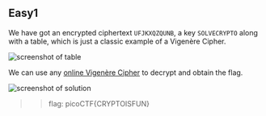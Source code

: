 ## **Easy1**  
We have got an encrypted ciphertext ``UFJKXQZQUNB``, a key ``SOLVECRYPTO`` along with a table, which is just a classic example of a Vigenère Cipher.

![screenshot of table](https://lh3.googleusercontent.com/spMQS464g6e_qBNOPrTUgcoQCCnOqYT-r5WdOCYxi3CiN9KRTJW-N_n4GUIpIveHxXA=w2400)

We can use any [online Vigenère Cipher](https://www.dcode.fr/vigenere-cipher) to decrypt and obtain the flag.


![screenshot of solution](https://lh4.googleusercontent.com/Q59dS9aCbYswA5rxhT45-Mx3fB-Fh3LTE27C5ox58ZTYYl5Ii6YvGDZwSVY57LVtYcc=w2400)

>> flag: picoCTF{CRYPTOISFUN}